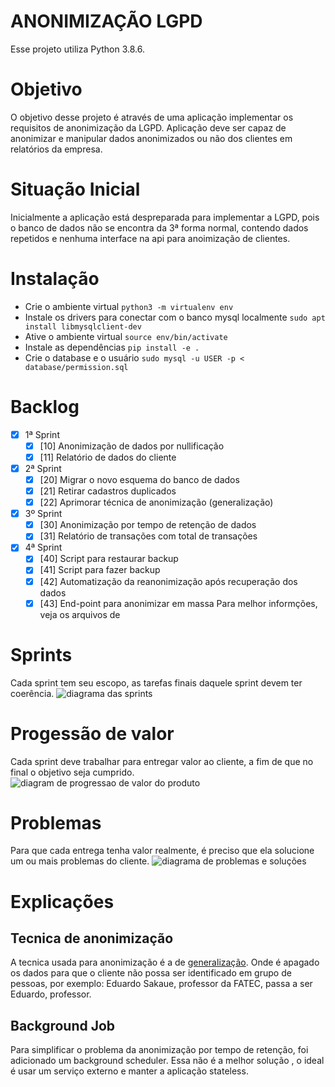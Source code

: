 # ANONIMIZAÇÃO LGPD
Esse projeto utiliza Python 3.8.6. 

# Objetivo
O objetivo desse projeto é através de uma aplicação implementar os requisitos de anonimização da LGPD. Aplicação deve ser capaz de anonimizar e manipular dados anonimizados ou não dos clientes em relatórios da empresa.

# Situação Inicial
Inicialmente a aplicação está despreparada para implementar a LGPD, pois o banco de dados não se encontra da 3ª forma normal, contendo dados repetidos e nenhuma interface na api para anoimização de clientes.

# Instalação
* Crie o ambiente virtual `python3 -m virtualenv env`
* Instale os drivers para conectar com o banco mysql localmente `sudo apt install libmysqlclient-dev`
* Ative o ambiente virtual `source env/bin/activate`
* Instale as dependências `pip install -e .`
* Crie o database e o usuário `sudo mysql -u USER -p < database/permission.sql`

# Backlog
 - [x] 1ª Sprint
   * [x] [10] Anonimização de dados por nullificação
   * [x] [11] Relatório de dados do cliente 
 - [x] 2ª Sprint
   * [x] [20] Migrar o novo esquema do banco de dados
   * [x] [21] Retirar cadastros duplicados
   * [x] [22] Aprimorar técnica de anonimização (generalização)
 - [x] 3º Sprint
   * [x] [30] Anonimização por tempo de retenção de dados
   * [x] [31] Relatório de transações com total de transações 
 - [x] 4ª Sprint
   * [x] [40] Script para restaurar backup
   * [x] [41] Script para fazer backup
   * [x] [42] Automatização da reanonimização após recuperação dos dados
   * [x] [43] End-point para anonimizar em massa
Para melhor informções, veja os arquivos de 

# Sprints
Cada sprint tem seu escopo, as tarefas finais daquele sprint devem ter coerência.
![diagrama das sprints](https://raw.githubusercontent.com/isabellefo/seg-informacao/main/docs/SPRINTS.png)

# Progessão de valor
Cada sprint deve trabalhar para entregar valor ao cliente, a fim de que no final o objetivo seja cumprido.
![diagram de progressao de valor do produto](https://raw.githubusercontent.com/isabellefo/seg-informacao/main/docs/progressao-de-valor.png)

# Problemas
Para que cada entrega tenha valor realmente, é preciso que ela solucione um ou mais problemas do cliente.
![diagrama de problemas e soluções](https://raw.githubusercontent.com/isabellefo/seg-informacao/main/docs/problemas-solucoes.png)

# Explicações

## Tecnica de anonimização
A tecnica usada para anonimização é a de [generalização](https://policies.google.com/technologies/anonymization?hl=pt-BR). Onde é apagado os dados para que o cliente não possa ser identificado em grupo de pessoas, por exemplo: Eduardo Sakaue, professor da FATEC, passa a ser Eduardo, professor.

## Background Job
Para simplificar o problema da anonimização por tempo de retenção, foi adicionado um background scheduler. Essa não é a melhor solução , o ideal é usar um serviço externo e manter a aplicação stateless.
 
